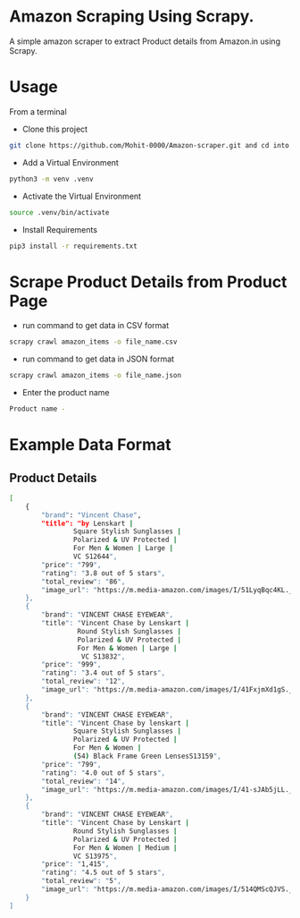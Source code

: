 # Amazon Scraping Using Scrapy.

A simple amazon scraper to extract Product details from Amazon.in using Scrapy.

# Usage

From a terminal

- Clone this project 
```bash
git clone https://github.com/Mohit-0000/Amazon-scraper.git and cd into it cd amazon_scrapy
```
- Add a Virtual Environment 
```bash
python3 -m venv .venv
```
- Activate the Virtual Environment 
```bash
source .venv/bin/activate
```
- Install Requirements 
```bash
pip3 install -r requirements.txt
```


# Scrape Product Details from Product Page

- run  command to get data in CSV format 
```bash 
scrapy crawl amazon_items -o file_name.csv
```
- run  command to get data in JSON format
```bash 
scrapy crawl amazon_items -o file_name.json
```
- Enter the product name 
```bash
Product name -
```

# Example Data Format

## Product Details

```bash
[
    {
        "brand": "Vincent Chase",
        "title": "by Lenskart | 
                Square Stylish Sunglasses | 
                Polarized & UV Protected | 
                For Men & Women | Large | 
                VC S12644",
        "price": "799",
        "rating": "3.8 out of 5 stars",
        "total_review": "86",
        "image_url": "https://m.media-amazon.com/images/I/51LyqBqc4KL._AC_UL320_.jpg"
    },
    {
        "brand": "VINCENT CHASE EYEWEAR",
        "title": "Vincent Chase by Lenskart |
                 Round Stylish Sunglasses | 
                 Polarized & UV Protected | 
                 For Men & Women | Large |
                  VC S13832",
        "price": "999",
        "rating": "3.4 out of 5 stars",
        "total_review": "12",
        "image_url": "https://m.media-amazon.com/images/I/41FxjmXd1gS._AC_UL320_.jpg"
    },
    {
        "brand": "VINCENT CHASE EYEWEAR",
        "title": "Vincent Chase by lenskart | 
                Square Stylish Sunglasses | 
                Polarized & UV Protected | 
                For Men & Women | 
                (54) Black Frame Green LensesS13159",
        "price": "799",
        "rating": "4.0 out of 5 stars",
        "total_review": "14",
        "image_url": "https://m.media-amazon.com/images/I/41-sJAb5jLL._AC_UL320_.jpg"
    },
    {
        "brand": "VINCENT CHASE EYEWEAR",
        "title": "Vincent Chase by Lenskart | 
                Round Stylish Sunglasses | 
                Polarized & UV Protected | 
                For Men & Women | Medium | 
                VC S13975",
        "price": "1,415",
        "rating": "4.5 out of 5 stars",
        "total_review": "5",
        "image_url": "https://m.media-amazon.com/images/I/514QMScQJVS._AC_UL320_.jpg"
    }
]
```
